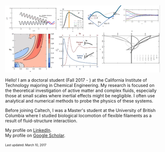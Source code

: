 
![aa](/assets/picweb.jpg)

Hello! I am a doctoral student (Fall 2017 - ) at the California Institute of Technology majoring in Chemical Engineering. My research is focused on the theoretical investigation of active matter and complex fluids, especially those at small scales where inertial effects might be negligible. I often use analytical and numerical methods to probe the physics of these systems.

Before joining Caltech, I was a Master's student at the University of British Columbia where I studied biological locomotion of flexible filaments as a result of fluid-structure interactiion. 



My profile on [LinkedIn](https://ca.linkedin.com/in/zhiweipeng).  
My profile on [Google Scholar](https://scholar.google.com/citations?user=NZksGDoAAAAJ).  







<sub><sup>Last updated: March 10, 2017</sup></sub>
